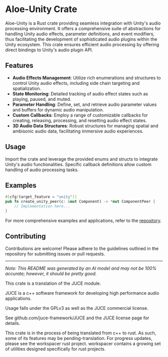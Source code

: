 # Aloe-Unity Crate

Aloe-Unity is a Rust crate providing seamless integration with Unity's audio processing environment. It offers a comprehensive suite of abstractions for handling Unity audio effects, parameter definitions, and event modifiers, thus facilitating the development of sophisticated audio plugins within the Unity ecosystem. This crate ensures efficient audio processing by offering direct bindings to Unity's audio plugin API.

## Features
- **Audio Effects Management**: Utilize rich enumerations and structures to control Unity audio effects, including side chain targeting and spatialization.
- **State Monitoring**: Detailed tracking of audio effect states such as playing, paused, and muted.
- **Parameter Handling**: Define, set, and retrieve audio parameter values and buffers for dynamic audio manipulation.
- **Custom Callbacks**: Employ a range of customizable callbacks for creating, releasing, processing, and resetting audio effect states.
- **3D Audio Data Structures**: Robust structures for managing spatial and ambisonic audio data, facilitating immersive audio experiences.

## Usage
Import the crate and leverage the provided enums and structs to integrate Unity's audio functionalities. Specific callback definitions allow custom handling of audio processing tasks.

## Examples
```rust
#[cfg(target_feature = "unity")]
pub fn create_unity_peer(c: &mut Component) -> *mut ComponentPeer {
    // Implementation here...
}
```

For more comprehensive examples and applications, refer to the [repository](https://github.com/klebs6/aloe-rs).

## Contributing
Contributions are welcome! Please adhere to the guidelines outlined in the repository for submitting issues or pull requests.

---

*Note: This README was generated by an AI model and may not be 100% accurate; however, it should be pretty good.*

This crate is a translation of the JUCE module.

JUCE is a c++ software framework for developing high performance audio applications.

Usage falls under the GPLv3 as well as the JUCE commercial license.

See github.com/juce-framework/JUCE and the JUCE license page for details.

This crate is in the process of being translated from c++ to rust. As such, some of its features may be pending-translation. For progress updates, please see the workspacer rust project. workspacer contains a growing set of utilities designed specifically for rust projects.
